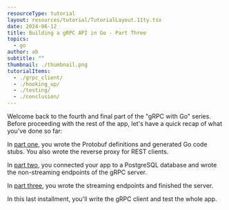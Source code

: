 ```yaml
---
resourceType: tutorial
layout: resources/tutorial/TutorialLayout.11ty.tsx
date: 2024-06-12
title: Building a gRPC API in Go - Part Three
topics:
  - go
author: ab
subtitle: ""
thumbnail: ./thumbnail.png
tutorialItems:
  - ./grpc_client/
  - ./hooking_up/
  - ./testing/
  - ./conclusion/
---
```


Welcome back to the fourth and final part of the "gRPC with Go" series. Before proceeding with the rest of the app, let's have a quick recap of what you've done so far:

In [part one](../grpc_part_one/), you wrote the Protobuf definitions and generated Go code stubs. You also wrote the reverse proxy for REST clients.

In [part two](../grpc_part_two/), you connected your app to a PostgreSQL database and wrote the non-streaming endpoints of the gRPC server.

In [part three](../grpc_part_three/), you wrote the streaming endpoints and finished the server.

In this last installment, you'll write the gRPC client and test the whole app.
